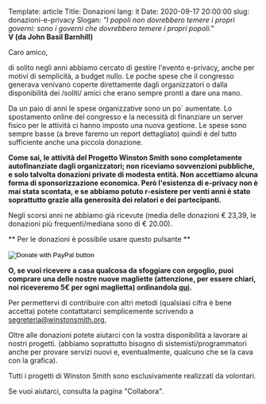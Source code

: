 Template: article
Title: Donazioni
lang: it
Date: 2020-09-17 20:00:00
slug: donazioni-e-privacy
Slogan: <i>"I popoli non dovrebbero temere i propri governi: sono i governi che dovrebbero temere i propri popoli."</i><br/><b>V (da John Basil Barnhill)</b>

Caro amico,

di solito negli anni abbiamo cercato di gestire l'evento e-privacy, anche per motivi di semplicità, a budget nullo. Le poche spese che il congresso generava venivano coperte direttamente dagli organizzatori o dalla disponibilità dei /soliti/ amici che erano sempre pronti a dare una mano.

Da un paio di anni le spese organizzative sono un po` aumentate. Lo spostamento online del congresso e la necessità di finanziare un server fisico per le attività ci hanno imposto una nuova gestione. Le spese sono sempre basse (a breve faremo un report dettagliato) quindi è del tutto sufficiente anche una piccola donazione.

**Come sai, le attività del Progetto Winston Smith sono completamente autofinanziate dagli organizzatori; non riceviamo sovvenzioni pubbliche, e solo talvolta donazioni private di modesta entità. Non accettiamo alcuna forma di sponsorizzazione economica. Però l'esistenza di e-privacy non è mai stata scontata, e se abbiamo potuto r-esistere per venti anni è stato soprattutto grazie alla generosità dei relatori e dei partecipanti.**

Negli scorsi anni ne abbiamo già ricevute (media delle donazioni € 23,39, le donazioni più frequenti/mediana sono di € 20.00).

** Per le donazioni è possibile usare questo pulsante **

<form action="https://www.paypal.com/donate" method="post" target="_top">
    <input type="hidden" name="hosted_button_id" value="X7PV2892LUE98" />
    <input type="image" src="https://www.paypalobjects.com/it_IT/IT/i/btn/btn_donate_LG.gif" border="0" name="submit" title="PayPal - The safer, easier way to pay online!" alt="Donate with PayPal button" />
    <img alt="pixel" border="0" src="https://www.paypal.com/it_IT/i/scr/pixel.gif" width="1" height="1" />
</form>

**O, se vuoi ricevere a casa qualcosa da sfoggiare con orgoglio, puoi comprare una delle nostre nuove magliette (attenzione, per essere chiari, noi riceveremo 5€ per ogni maglietta) ordinandola [qui](https://worthwearing.org/store/progetto-winston-smith).**

Per permettervi di contribuire con altri metodi (qualsiasi cifra è bene accetta) potete contattatarci semplicemente scrivendo a [segreteria@winstonsmith.org](mailto:segreteria@winstonsmith.org),

Oltre alle donazioni potete aiutarci con la vostra disponibilità a lavorare ai nostri progetti. (abbiamo soprattutto bisogno di sistemisti/programmatori anche per provare servizi nuovi e, eventualmente, qualcuno che se la cava con la grafica).

Tutti i progetti di Winston Smith sono esclusivamente realizzati da volontari.

Se vuoi aiutarci, consulta la pagina "Collabora".

<!--

; potete usare i seguenti pulsanti:

### Donazione singola

<div align=center>
<form action="https://www.paypal.com/cgi-bin/webscr" method="post" target="_top">
<input type="hidden" name="cmd" value="_s-xclick">
<input type="hidden" name="hosted_button_id" value="TCSXM4YSV2N5S">
<input type="image" src="https://www.paypalobjects.com/it_IT/IT/i/btn/btn_donateCC_LG.gif" border="0" name="submit" alt="PayPal - Il metodo rapido, affidabile e innovativo per pagare e farsi pagare.">
<img alt="pixel" border="0" src="https://www.paypalobjects.com/it_IT/i/scr/pixel.gif" width="1" height="1">
</form>
</div>

### Donazione ricorrente

<div align=center>
<form action="https://www.paypal.com/cgi-bin/webscr" method="post" target="_top">
<input type="hidden" name="cmd" value="_s-xclick">
<input type="hidden" name="hosted_button_id" value="6GN22SNGD63XJ">
<table>
<tr><td><input type="hidden" name="on0" value="Supportaci ogni mese">Supportaci ogni mese</td></tr><tr><td><select name="os0">
	<option value="1 euro al mese">1 euro al mese : €1,00 EUR - mensile</option>
	<option value="5 euro al mese">5 euro al mese : €5,00 EUR - mensile</option>
	<option value="10 euro al mese">10 euro al mese : €10,00 EUR - mensile</option>
	<option value="50 euro al mese">50 euro al mese : €50,00 EUR - mensile</option>
</select> </td></tr>
</table>
<input type="hidden" name="currency_code" value="EUR">
<input type="image" src="https://www.paypalobjects.com/it_IT/IT/i/btn/btn_subscribe_SM.gif" border="0" name="submit" alt="PayPal - Il metodo rapido, affidabile e innovativo per pagare e farsi pagare.">
<img alt="pixel" border="0" src="https://www.paypalobjects.com/it_IT/i/scr/pixel.gif" width="1" height="1">
</form>
</div>
-->
